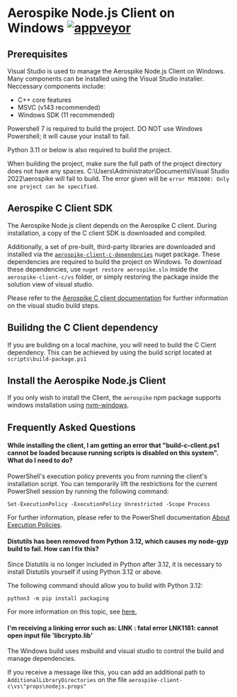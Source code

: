 # Aerospike Node.js Client on Windows [![appveyor][appveyor-image]][appveyor-url]

[appveyor-image]: https://ci.appveyor.com/api/projects/status/1pwlt87blqrmgyis/branch/master?svg=true
[appveyor-url]: https://ci.appveyor.com/project/aerospike/aerospike-client-nodejs/

<a name="Prerequisites"></a>
## Prerequisites

Visual Studio is used to manage the Aerospike Node.js Client on Windows. Many components can be installed using the Visual Studio installer.  Neccessary components include:

* C++ core features
* MSVC (v143 recommended)
* Windows SDK (11 recommended)

Powershell 7 is required to build the project.  DO NOT use Windows Powershell; it will cause your install to fail.

Python 3.11 or below is also required to build the project.

When building the project, make sure the full path of the project directory does not have any spaces. C:\Users\Administrator\Documents\Visual Studio 2022\aerospike will fail to build.
The error given will be `error MSB1008: Only one project can be specified`.

<a name="aerospike-c-client-sdk"></a>
## Aerospike C Client SDK

The Aerospike Node.js client depends on the Aerospike C client. During
installation, a copy of the C client SDK is downloaded and compiled.

Additionally, a set of pre-built, third-party libraries are downloaded and
installed via the
[`aerospike-client-c-dependencies`](https://www.nuget.org/packages/aerospike-client-c-dependencies)
nuget package. These dependencies are required to build the project on Windows. To download these dependencies, use `nuget restore aerospike.sln` inside the `aerospike-client-c/vs` folder, or simply restoring the package inside the solution view of visual studio.

Please refer to the [Aerospike C client
documentation](https://github.com/aerospike/aerospike-client-c/tree/master/vs)
for further information on the visual studio build steps.

## Builidng the C Client dependency

If you are building on a local machine, you will need to build the C Cient dependency. This can be achieved by using the build script located at `scripts\build-package.ps1`

## Install the Aerospike Node.js Client

If you only wish to install the Client, the `aerospike` npm package supports windows installation using [nvm-windows](https://github.com/coreybutler/nvm-windows).

<a name="FAQ"></a>
## Frequently Asked Questions

#### While installing the client, I am getting an error that "build-c-client.ps1 cannot be loaded because running scripts is disabled on this system". What do I need to do?

PowerShell's execution policy prevents you from running the client's installation script. You can temporarily lift the restrictions for the current PowerShell session by running the following command:

    Set-ExecutionPolicy -ExecutionPolicy Unrestricted -Scope Process

For further information, please refer to the PowerShell documentation [About Execution Policies](https://docs.microsoft.com/en-sg/powershell/module/microsoft.powershell.core/about/about_execution_policies).

#### Distutils has been removed from Python 3.12, which causes my node-gyp build to fail. How can I fix this?

Since Distutils is no longer included in Python after 3.12, it is necessary to install Distutils yourself if using Python 3.12 or above.

The following command should allow you to build with Python 3.12:

    python3 -m pip install packaging

For more information on this topic, see [here.](https://github.com/nodejs/node-gyp/issues/2869)

#### I'm receiving a linking error such as: LINK : fatal error LNK1181: cannot open input file 'libcrypto.lib'

The Windows build uses msbuild and visual studio to control the build and manage dependencies.

If you receive a message like this, you can add an additional path to `AdditionalLibraryDirectories` on the file `aerospike-client-c\vs\"props\nodejs.props"`
